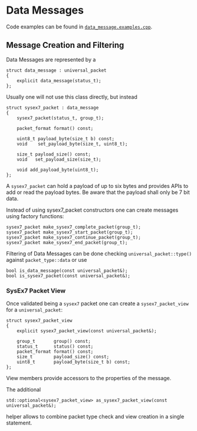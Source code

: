 # Data Messages

Code examples can be found in [`data_message.examples.cpp`](data_message.examples.cpp).

## Message Creation and Filtering

Data Messages are represented by a

    struct data_message : universal_packet
    {
        explicit data_message(status_t);
    };

Usually one will not use this class directly, but instead

    struct sysex7_packet : data_message
    {
        sysex7_packet(status_t, group_t);

        packet_format format() const;

        uint8_t payload_byte(size_t b) const;
        void    set_payload_byte(size_t, uint8_t);

        size_t payload_size() const;
        void   set_payload_size(size_t);

        void add_payload_byte(uint8_t);
    };

A `sysex7_packet` can hold a payload of up to six bytes and provides APIs to add or read the payload bytes. Be aware that the payload shall only be 7 bit data.

Instead of using sysex7_packet constructors one can create messages using factory functions:

    sysex7_packet make_sysex7_complete_packet(group_t);
    sysex7_packet make_sysex7_start_packet(group_t);
    sysex7_packet make_sysex7_continue_packet(group_t);
    sysex7_packet make_sysex7_end_packet(group_t);

Filtering of Data Messages can be done checking `universal_packet::type()` against
`packet_type::data` or use

    bool is_data_message(const universal_packet&);
    bool is_sysex7_packet(const universal_packet&);

### SysEx7 Packet View

Once validated being a `sysex7` packet one can create a `sysex7_packet_view`
for a `universal_packet`:

    struct sysex7_packet_view
    {
        explicit sysex7_packet_view(const universal_packet&);

        group_t       group() const;
        status_t      status() const;
        packet_format format() const;
        size_t        payload_size() const;
        uint8_t       payload_byte(size_t b) const;
    };

View members provide accessors to the properties of the message.

The additional

    std::optional<sysex7_packet_view> as_sysex7_packet_view(const universal_packet&);

helper allows to combine packet type check and view creation in a single statement.
